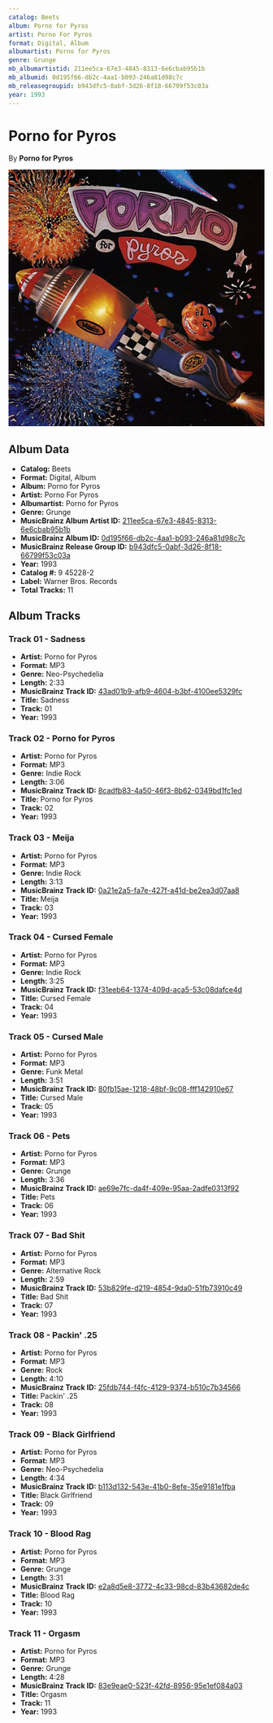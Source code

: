 ```yaml
---
catalog: Beets
album: Porno for Pyros
artist: Porno For Pyros
format: Digital, Album
albumartist: Porno for Pyros
genre: Grunge
mb_albumartistid: 211ee5ca-67e3-4845-8313-6e6cbab95b1b
mb_albumid: 0d195f66-db2c-4aa1-b093-246a81d98c7c
mb_releasegroupid: b943dfc5-0abf-3d26-8f18-66799f53c03a
year: 1993
---
```


# Porno for Pyros

By **Porno for Pyros**

![](../../assets/beetscovers/Porno_For_Pyros-Porno_for_Pyros.jpg)

## Album Data

- **Catalog:** Beets
- **Format:** Digital, Album
- **Album:** Porno for Pyros
- **Artist:** Porno For Pyros
- **Albumartist:** Porno for Pyros
- **Genre:** Grunge
- **MusicBrainz Album Artist ID:** [211ee5ca-67e3-4845-8313-6e6cbab95b1b](https://musicbrainz.org/artist/211ee5ca-67e3-4845-8313-6e6cbab95b1b)
- **MusicBrainz Album ID:** [0d195f66-db2c-4aa1-b093-246a81d98c7c](https://musicbrainz.org/release/0d195f66-db2c-4aa1-b093-246a81d98c7c)
- **MusicBrainz Release Group ID:** [b943dfc5-0abf-3d26-8f18-66799f53c03a](https://musicbrainz.org/release-group/b943dfc5-0abf-3d26-8f18-66799f53c03a)
- **Year:** 1993
- **Catalog #:** 9 45228-2
- **Label:** Warner Bros. Records
- **Total Tracks:** 11

## Album Tracks

### Track 01 - Sadness

- **Artist:** Porno for Pyros
- **Format:** MP3
- **Genre:** Neo-Psychedelia
- **Length:** 2:33
- **MusicBrainz Track ID:** [43ad01b9-afb9-4604-b3bf-4100ee5329fc](https://musicbrainz.org/recording/43ad01b9-afb9-4604-b3bf-4100ee5329fc)
- **Title:** Sadness
- **Track:** 01
- **Year:** 1993

### Track 02 - Porno for Pyros

- **Artist:** Porno for Pyros
- **Format:** MP3
- **Genre:** Indie Rock
- **Length:** 3:06
- **MusicBrainz Track ID:** [8cadfb83-4a50-46f3-8b62-0349bd1fc1ed](https://musicbrainz.org/recording/8cadfb83-4a50-46f3-8b62-0349bd1fc1ed)
- **Title:** Porno for Pyros
- **Track:** 02
- **Year:** 1993

### Track 03 - Meija

- **Artist:** Porno for Pyros
- **Format:** MP3
- **Genre:** Indie Rock
- **Length:** 3:13
- **MusicBrainz Track ID:** [0a21e2a5-fa7e-427f-a41d-be2ea3d07aa8](https://musicbrainz.org/recording/0a21e2a5-fa7e-427f-a41d-be2ea3d07aa8)
- **Title:** Meija
- **Track:** 03
- **Year:** 1993

### Track 04 - Cursed Female

- **Artist:** Porno for Pyros
- **Format:** MP3
- **Genre:** Indie Rock
- **Length:** 3:25
- **MusicBrainz Track ID:** [f31eeb64-1374-409d-aca5-53c08dafce4d](https://musicbrainz.org/recording/f31eeb64-1374-409d-aca5-53c08dafce4d)
- **Title:** Cursed Female
- **Track:** 04
- **Year:** 1993

### Track 05 - Cursed Male

- **Artist:** Porno for Pyros
- **Format:** MP3
- **Genre:** Funk Metal
- **Length:** 3:51
- **MusicBrainz Track ID:** [80fb15ae-1218-48bf-9c08-fff142910e67](https://musicbrainz.org/recording/80fb15ae-1218-48bf-9c08-fff142910e67)
- **Title:** Cursed Male
- **Track:** 05
- **Year:** 1993

### Track 06 - Pets

- **Artist:** Porno for Pyros
- **Format:** MP3
- **Genre:** Grunge
- **Length:** 3:36
- **MusicBrainz Track ID:** [ae69e7fc-da4f-409e-95aa-2adfe0313f92](https://musicbrainz.org/recording/ae69e7fc-da4f-409e-95aa-2adfe0313f92)
- **Title:** Pets
- **Track:** 06
- **Year:** 1993

### Track 07 - Bad Shit

- **Artist:** Porno for Pyros
- **Format:** MP3
- **Genre:** Alternative Rock
- **Length:** 2:59
- **MusicBrainz Track ID:** [53b829fe-d219-4854-9da0-51fb73910c49](https://musicbrainz.org/recording/53b829fe-d219-4854-9da0-51fb73910c49)
- **Title:** Bad Shit
- **Track:** 07
- **Year:** 1993

### Track 08 - Packin' .25

- **Artist:** Porno for Pyros
- **Format:** MP3
- **Genre:** Rock
- **Length:** 4:10
- **MusicBrainz Track ID:** [25fdb744-f4fc-4129-9374-b510c7b34566](https://musicbrainz.org/recording/25fdb744-f4fc-4129-9374-b510c7b34566)
- **Title:** Packin' .25
- **Track:** 08
- **Year:** 1993

### Track 09 - Black Girlfriend

- **Artist:** Porno for Pyros
- **Format:** MP3
- **Genre:** Neo-Psychedelia
- **Length:** 4:34
- **MusicBrainz Track ID:** [b113d132-543e-41b0-8efe-35e9181e1fba](https://musicbrainz.org/recording/b113d132-543e-41b0-8efe-35e9181e1fba)
- **Title:** Black Girlfriend
- **Track:** 09
- **Year:** 1993

### Track 10 - Blood Rag

- **Artist:** Porno for Pyros
- **Format:** MP3
- **Genre:** Grunge
- **Length:** 3:31
- **MusicBrainz Track ID:** [e2a8d5e8-3772-4c33-98cd-83b43682de4c](https://musicbrainz.org/recording/e2a8d5e8-3772-4c33-98cd-83b43682de4c)
- **Title:** Blood Rag
- **Track:** 10
- **Year:** 1993

### Track 11 - Orgasm

- **Artist:** Porno for Pyros
- **Format:** MP3
- **Genre:** Grunge
- **Length:** 4:28
- **MusicBrainz Track ID:** [83e9eae0-523f-42fd-8956-95e1ef084a03](https://musicbrainz.org/recording/83e9eae0-523f-42fd-8956-95e1ef084a03)
- **Title:** Orgasm
- **Track:** 11
- **Year:** 1993

